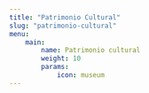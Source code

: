 ```yaml
---
title: "Patrimonio Cultural"
slug: "patrimonio-cultural"
menu: 
    main:
        name: Patrimonio cultural
        weight: 10
        params:
            icon: museum
---
```

